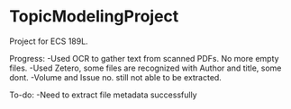 # TopicModelingProject
Project for ECS 189L.

Progress:
-Used OCR to gather text from scanned PDFs. No more empty files.
-Used Zetero, some files are recognized with Author and title, some dont.
-Volume and Issue no. still not able to be extracted. 

To-do:
-Need to extract file metadata successfully

